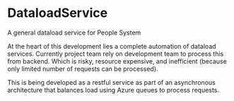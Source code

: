 # DataloadService
A general dataload service for People System

At the heart of this development lies a complete automation of dataload services. Currently project team rely on development
team to process this from backend. Which is risky, resource expensive, and inefficient (because only limited number of requests can be processed).

This is being developed as a restful service as part of an asynchronous architecture that balances load using Azure queues 
to process requests. 
